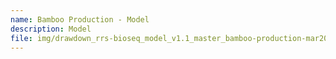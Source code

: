 ```yaml
---
name: Bamboo Production - Model
description: Model
file: img/drawdown_rrs-bioseq_model_v1.1_master_bamboo-production-mar2020.xlsm
---
```

